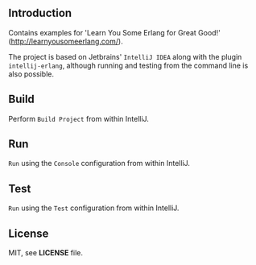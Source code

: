 ## Introduction

Contains examples for 'Learn You Some Erlang for Great Good!' (http://learnyousomeerlang.com/).

The project is based on Jetbrains' `IntelliJ IDEA` along with the plugin `intellij-erlang`,
although running and testing from the command line is also possible.

## Build

Perform `Build Project` from within IntelliJ.

## Run

`Run` using the `Console` configuration from within IntelliJ.

## Test

`Run` using the `Test` configuration from within IntelliJ.

## License

MIT, see **LICENSE** file.
